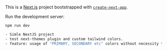 This is a [Next.js](https://nextjs.org/) project bootstrapped with [`create-next-app`](https://github.com/vercel/next.js/tree/canary/packages/create-next-app).

Run the development server:

```bash
npm run dev

- Simle NextJS project
- test next-themes plugin and custom tailwind colors. 
- feature: usage of "PRIMARY, SECONDARY etc" colors without necessity to use both options in the tsx tags (bg-white dark:bg-black)
